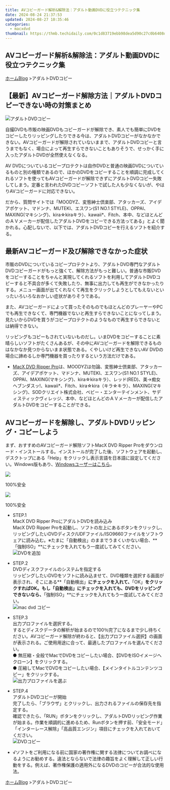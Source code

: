 ```yaml
---
title: AVコピーガード解析&解除法：アダルト動画DVDに役立つテクニック集
date: 2024-08-24 21:37:53
updated: 2024-08-27 10:35:46
categories:
  - macxdvd
thumbnail: https://thmb.techidaily.com/0c1d83719ebb98dea5d90c27c0b6408d258894840f31fa00d9902a55d5e2ce32.jpg
---
```


## AVコピーガード解析&解除法：アダルト動画DVDに役立つテクニック集

[ホーム](https://tools.techidaily.com/macxdvd/products/)[Blog](https://tools.techidaily.com/macxdvd/products/) \>アダルトDVDコピー

## 【最新】AVコピーガード解除方法｜アダルトDVDコピーできない時の対策まとめ

![アダルトDVDコピー](https://www.macxdvd.com/blog/img/adult-dvd-copy.jpg)

自撮DVDも市販の映画DVDもコピーガードが解除でき、素人でも簡単にDVDをコピーしたりリッピングしたりできる今は、アダルトDVDコピーがなかなかできない。AVコピーガードが解除されていないままで、アダルトDVDコピーと言うまでもなく、場合によって再生すらできないこともありそうで、せっかく手に入ったアダルトDVDが全然使えなくなる。

AV DVDについているコピープロテクトは自作DVDと普通の映画DVDについているものと別の種類であるので、ほかのDVDをコピーすることを順調に完成してくれるソフトを使ってもAVコピーガードが解除できずにアダルトDVDコピー失敗してしまう。定番と言われたDVDコピーソフトで試した人も少なくないが、やはりAVコピーガードに対応できない。

だから、質問サイトでは「MOODYZ、変態紳士倶楽部、アタッカーズ、アイデアポケット、マドンナ、MUTEKI、エスワン(S1 NO.1 STYLE)、OPPAI、MAXING(マキシング)、kira☆kiraキラ）、kawaii\*、Fitch、本中、などほとんどのＡＶメーカーが配信したアダルトDVDをコピーできる方法ってある」とよく聞かれる。心配しないで、以下では、アダルトDVDコピーを行えるソフトを紹介する。



## 最新AVコピーガード及び解除できなかった症状

市販のDVDについているコピープロテクトより、アダルトDVD専門なアダルトDVDコピーガードがもっと強くて、解除方法がもっと難しい。普通な市販DVDをコピーすることをちゃんと実現してくれるソフトを利用してアダルトDVDコピーすると不具合が多くて失敗したり、無事に出力しても再生ができなかったりする。メニュー画面が出てくれなくて再生をクリックしようとしてもえないといったいろいろなおかしい症状がありそうである。

また、AVコピーガードによって買ったそのものでもほとんどのプレーヤーやPCでも再生できなくて、専門機器でないと再生すらできないことになってしまう。見たいからDVDを買うがコピープロテクトのようなもので再生すらできないとは納得できない。

リッピングもコピーもされていないものだし。いまDVDをコピーすることに素晴らしいソフトがたくさんあるが、その中にAVコピーガードを解除できるものはなかなか見つからないまま状態である。くやしいけど再生できないAV DVDの場合に諦めるしか専門機器を買ったりするという方法だけである。

* [MacX DVD Ripper Pro](https://tools.techidaily.com/macxdvd/products/)は、MOODYZは勿論、変態紳士倶楽部、アタッカーズ、アイデアポケット、マドンナ、MUTEKI、エスワン(S1 NO.1 STYLE)、OPPAI、MAXING(マキシング)、kira☆kiraキラ）、レッド(RED)、美→痴女ヘブンダスッ!、kawaii\*、Fitch、kira☆kira（キラ☆キラ）、MAXING(マキシング)、SODクリエイト株式会社、ベビー・エンターテインメント、サディスティックヴィレッジ、本中、などほとんどのＡＶメーカーが配信したアダルトDVDをコピーすることができる。



## AVコピーガードを解除し、アダルトDVDリッピング・コピーしよう

まず、おすすめのAVコピーガード解除ソフトMacX DVD Ripper Proをダウンロード・インストールする。インストールが完了した後、ソフトウェアを起動し、デスクトップにある「Help」をクリックし表示言語を日本語に設定してください。Windows版もあり、[Windowsユーザーはこちら](https://tools.techidaily.com/macxdvd/products/)。

[![](https://www.macxdvd.com/blog/new-fourteen/nfree-down-mac.png)](https://tools.techidaily.com/macxdvd/products/) 

100%安全

[![](https://www.macxdvd.com/blog/new-fourteen/nfree-down-win.png)](https://tools.techidaily.com/macxdvd/products/) 

100%安全

* STEP.1  
MacX DVD Ripper ProにアダルトDVDを読み込み  
MacX DVD Ripper Proを起動し、ソフトの左上にあるボタンをクリックし、リッピングしたいDVDディスク/UDFファイル/ISO9660ファイルをソフトウェアに読み込む。※たまに「自動検出」のままでうまくいかない場合、**「強制ISO」**にチェックを入れてもう一度試してみてください。  
![DVDを追加](https://www.macxdvd.com/blog/img/smart-how-to-use-macx-dvd-ripper-pro01.jpg)
* STEP.2  
DVDディスクファイルのシステムを指定する  
リッピングしたいDVDをソフトに読み込ませて、DVD種類を選択する画面が表示され、そこにある**「自動検出」**にチェックを入れて、**「OK」**をクリックすればOK。もし「自動検出」にチェックを入れても、DVDをリッピングできないなら、**「強制ISO」**にチェックを入れてもう一度試してみてください。  
![mac dvd コピー](https://www.macxdvd.com/blog/img/drp-mj-20170227-02.jpg)
* STEP.3  
出力プロファイルを選択する。  
するとディスクデータの解析が始まるので100％完了になるまで少し待ちください。AVコピーガード解除が終わると、【出力プロファイル選択】の画面が表示される。ご使用用途に合って、最適したプロファイルを選んでください。  
 ● 無圧縮・全般でMacでDVDをコピーしたい場合、【DVDをISOイメージへクローン】をクリックする。  
 ● 圧縮してMacでDVDをコピーしたい場合、【メインタイトルコンテンツコピー」をクリックする。  
![出力プロファイルを選ぶ](https://www.macxdvd.com/blog/img/drp31.jpg)
* STEP.4  
アダルトDVDコピーが開始  
完了したら、「ブラウザ」とクリックし、出力されるファイルの保存先を指定する。  
確認できたら、「RUN」ボタンをクリックし、アダルトDVDリッピング作業が始まる。作業を順調的に進めるため、Runボタンを押す前、「安全モード」「インターレース解除」「高品質エンジン」項目にチェックを入れておいてください。  
![DVDコピー](https://www.macxdvd.com/blog/img/smart-how-to-use-macx-dvd-ripper-pro0414.jpg)

* √ソフトをご利用になる前に国家の著作権に関する法律についてお調べになるようにお勧めする。違法とならないで法律の趣旨をよく理解して正しい行動をする。例えば、著作権保護の適用外になるDVDのコピーが合法的な使用法。



[ホーム](https://tools.techidaily.com/macxdvd/products/)[Blog](https://tools.techidaily.com/macxdvd/products/) \>アダルトDVDコピー

<ins class="adsbygoogle"
     style="display:block"
     data-ad-format="autorelaxed"
     data-ad-client="ca-pub-7571918770474297"
     data-ad-slot="1223367746"></ins>



<ins class="adsbygoogle"
     style="display:block"
     data-ad-client="ca-pub-7571918770474297"
     data-ad-slot="8358498916"
     data-ad-format="auto"
     data-full-width-responsive="true"></ins>
